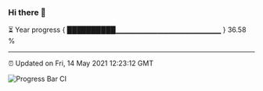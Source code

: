 ### Hi there 👋

⏳ Year progress { ██████████▁▁▁▁▁▁▁▁▁▁▁▁▁▁▁▁▁▁▁▁ } 36.58 %

---

⏰ Updated on Fri, 14 May 2021 12:23:12 GMT

![Progress Bar CI](https://github.com/liununu/liununu/workflows/Progress%20Bar%20CI/badge.svg)
